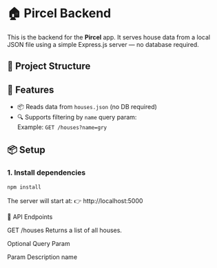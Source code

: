 # 🏠 Pircel Backend

This is the backend for the **Pircel** app. It serves house data from a local JSON file using a simple Express.js server — no database required.

## 📁 Project Structure





## 🚀 Features

- 📦 Reads data from `houses.json` (no DB required)
- 🔍 Supports filtering by `name` query param:  
  Example: `GET /houses?name=gry`

## 📦 Setup

### 1. Install dependencies

```bash
npm install
```

The server will start at:
👉 http://localhost:5000

📡 API Endpoints

GET /houses
Returns a list of all houses.

Optional Query Param

Param	Description
name
